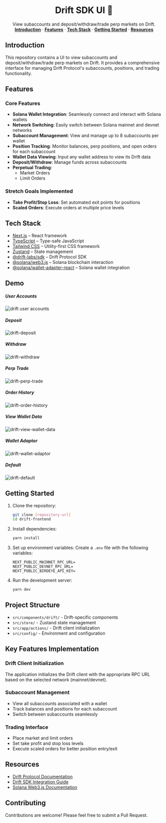 <h1 align="center"> Drift SDK UI 👾</h1>

<p align="center">
    View subaccounts and deposit/withdraw/trade perp markets on Drift.
    <br />
    <a href="#introduction"><strong>Introduction</strong></a> ·
    <a href="#features"><strong>Features</strong></a> ·
    <a href="#tech-stack"><strong>Tech Stack</strong></a> ·
    <a href="#getting-started"><strong>Getting Started</strong></a> ·
    <a href="#resources"><strong>Resources</strong></a>
</p>

## Introduction

This repository contains a UI to view subaccounts and deposit/withdraw/trade perp markets on Drift. It provides a comprehensive interface for managing Drift Protocol's subaccounts, positions, and trading functionality.

## Features

### Core Features

- **Solana Wallet Integration**: Seamlessly connect and interact with Solana wallets
- **Network Switching**: Easily switch between Solana mainnet and devnet networks
- **Subaccount Management**: View and manage up to 8 subaccounts per wallet
- **Position Tracking**: Monitor balances, perp positions, and open orders for each subaccount
- **Wallet Data Viewing**: Input any wallet address to view its Drift data
- **Deposit/Withdraw**: Manage funds across subaccounts
- **Perpetual Trading**:
  - Market Orders
  - Limit Orders

### Stretch Goals Implemented

- **Take Profit/Stop Loss**: Set automated exit points for positions
- **Scaled Orders**: Execute orders at multiple price levels

## Tech Stack

- [Next.js](https://nextjs.org/) – React framework
- [TypeScript](https://www.typescriptlang.org/) – Type-safe JavaScript
- [Tailwind CSS](https://tailwindcss.com/) – Utility-first CSS framework
- [Zustand](https://github.com/pmndrs/zustand) – State management
- [@drift-labs/sdk](https://github.com/drift-labs/protocol-v2) – Drift Protocol SDK
- [@solana/web3.js](https://github.com/solana-labs/solana-web3.js) – Solana blockchain interaction
- [@solana/wallet-adapter-react](https://github.com/solana-labs/wallet-adapter) – Solana wallet integration

## Demo

##### User Accounts

![drift user accounts](/public/drift-user-accounts.png)

##### Deposit

![drift-deposit](/public/drift-deposit.png)

##### Withdraw

![drift-withdraw](/public/drift-withdraw.png)

##### Perp Trade

![drift-perp-trade](/public/drift-perp-trade.png)

##### Order History

![drift-order-history](/public/drift-order-history.png)

##### View Wallet Data

![drift-view-wallet-data](/public/drift-view-wallet.png)

##### Wallet Adaptor

![drift-wallet-adaptor](/public/drift-wallet-adaptor.png)

##### Default

![drift-default](/public/drift-default.png)

## Getting Started

1. Clone the repository:

   ```bash
   git clone [repository-url]
   cd drift-frontend
   ```

2. Install dependencies:

   ```bash
   yarn install
   ```

3. Set up environment variables:
   Create a `.env` file with the following variables:

   ```
   NEXT_PUBLIC_MAINNET_RPC_URL=
   NEXT_PUBLIC_DEVNET_RPC_URL=
   NEXT_PUBLIC_BIRDEYE_API_KEY=
   ```

4. Run the development server:
   ```bash
   yarn dev
   ```

## Project Structure

- `src/components/drift/` - Drift-specific components
- `src/store/` - Zustand state management
- `src/app/actions/` - Drift client initialization
- `src/config/` - Environment and configuration

## Key Features Implementation

### Drift Client Initialization

The application initializes the Drift client with the appropriate RPC URL based on the selected network (mainnet/devnet).

### Subaccount Management

- View all subaccounts associated with a wallet
- Track balances and positions for each subaccount
- Switch between subaccounts seamlessly

### Trading Interface

- Place market and limit orders
- Set take profit and stop loss levels
- Execute scaled orders for better position entry/exit

## Resources

- [Drift Protocol Documentation](https://drift-labs.github.io/v2-teacher/)
- [Drift SDK Integration Guide](https://drift-labs.github.io/v2-teacher/#client-initialization)
- [Solana Web3.js Documentation](https://solana-labs.github.io/solana-web3.js/)

## Contributing

Contributions are welcome! Please feel free to submit a Pull Request.
